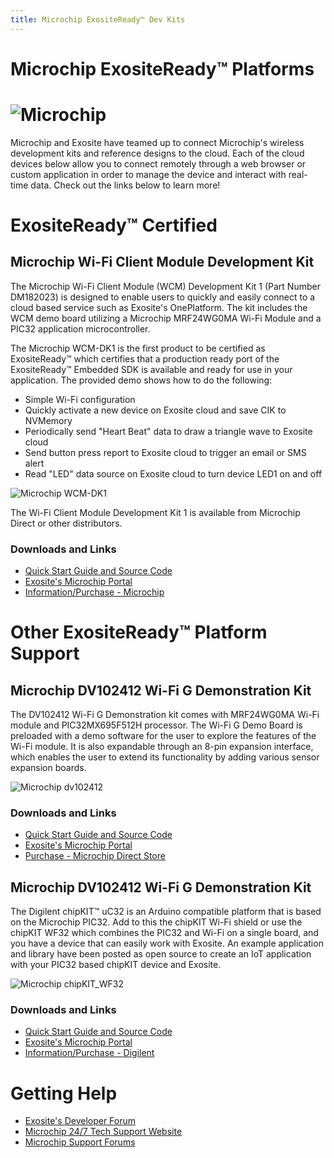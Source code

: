 ```yaml
---
title: Microchip ExositeReady™ Dev Kits
---
```


# Microchip ExositeReady™ Platforms

# ![Microchip](../assets/microchip_logo.png)

Microchip and Exosite have teamed up to connect Microchip's wireless development kits and reference designs to the cloud. Each of the cloud devices below allow you to connect remotely through a web browser or custom application in order to manage the device and interact with real-time data. Check out the links below to learn more!

# ExositeReady™ Certified
## Microchip Wi-Fi Client Module Development Kit

The Microchip Wi-Fi Client Module (WCM) Development Kit 1 (Part Number DM182023) is designed to enable users to quickly and easily connect to a cloud based service such as Exosite's OnePlatform. The kit includes the WCM demo board utilizing a Microchip MRF24WG0MA Wi-Fi Module and a PIC32 application microcontroller.

The Microchip WCM-DK1 is the first product to be certified as ExositeReady™ which certifies that a production ready port of the ExositeReady™ Embedded SDK is available and ready for use in your application. The provided demo shows how to do the following:

* Simple Wi-Fi configuration
* Quickly activate a new device on Exosite cloud and save CIK to NVMemory
* Periodically send "Heart Beat" data to draw a triangle wave to Exosite cloud
* Send button press report to Exosite cloud to trigger an email or SMS alert
* Read "LED" data source on Exosite cloud to turn device LED1 on and off

![Microchip WCM-DK1](../assets/DM182020_WCM-Development-kit-1.jpg)

The Wi-Fi Client Module Development Kit 1 is available from Microchip Direct or other distributors.

### Downloads and Links

* [Quick Start Guide and Source Code](https://github.com/exositeready/er_vfp_microchip_wcm)
* [Exosite's Microchip Portal](https://microchip.exosite.com/)
* [Information/Purchase - Microchip](http://www.microchipdirect.com/ProductSearch.aspx?keywords=DM182023)

# Other ExositeReady™ Platform Support

## Microchip DV102412 Wi-Fi G Demonstration Kit
The DV102412 Wi-Fi G Demonstration kit comes with MRF24WG0MA Wi-Fi module and PIC32MX695F512H processor. The Wi-Fi G Demo Board is preloaded with a demo software for the user to explore the features of the Wi-Fi module. It is also expandable through an 8-pin expansion interface, which enables the user to extend its functionality by adding various sensor expansion boards.

![Microchip dv102412](assets/dv102412.png)

### Downloads and Links
* [Quick Start Guide and Source Code](https://github.com/exosite-garage/mcp_dv102412_cloud)
* [Exosite's Microchip Portal](https://microchip.exosite.com/)
* [Purchase - Microchip Direct Store](http://www.microchip.com/Developmenttools/ProductDetails.aspx?PartNO=DV102412)

## Microchip DV102412 Wi-Fi G Demonstration Kit
The Digilent chipKIT™ uC32 is an Arduino compatible platform that is based on the Microchip PIC32.  Add to this the chipKIT Wi-Fi shield or use the chipKIT WF32 which combines the PIC32 and Wi-Fi on a single board, and you have a device that can easily work with Exosite.
An example application and library have been posted as open source to create an IoT application with your PIC32 based chipKIT device and Exosite.

![Microchip chipKIT_WF32](assets/chipKIT_WF32.png)

### Downloads and Links
* [Quick Start Guide and Source Code](https://github.com/exosite-garage/chipkit_wifi_cloud/blob/master/README.md#quick-start)
* [Exosite's Microchip Portal](https://microchip.exosite.com/)
* [Information/Purchase - Digilent](https://store.digilentinc.com/chipkit-wf32-wifi-enabled-microntroller-board-with-uno-r3-headers/)



# Getting Help

* [Exosite's Developer Forum](https://community.exosite.com/c/hardware-platforms/microchip-kits)
* [Microchip 24/7 Tech Support Website](http://www.microchip.com/wwwregister/default.aspx?ReturnURL=http://www.microchip.com/support/hottopics.aspx)
* [Microchip Support Forums](http://www.microchip.com/forums)
